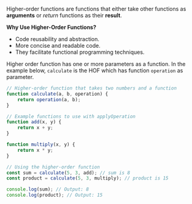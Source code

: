 Higher-order functions are functions that either take other functions as **arguments** or *return* functions as their **result**.

**Why Use Higher-Order Functions?**
- Code reusability and abstraction.
- More concise and readable code.
- They facilitate functional programming techniques.

Higher order function has one or more parameters as a function. In the example below, `calculate` is the HOF which has function `operation` as parameter. 

```js
// Higher-order function that takes two numbers and a function
function calculate(a, b, operation) {
    return operation(a, b);
}

// Example functions to use with applyOperation
function add(x, y) {
    return x + y;
}

function multiply(x, y) {
    return x * y;
}

// Using the higher-order function
const sum = calculate(5, 3, add); // sum is 8
const product = calculate(5, 3, multiply); // product is 15

console.log(sum); // Output: 8
console.log(product); // Output: 15

```